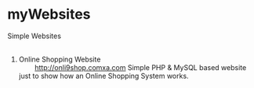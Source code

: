 # myWebsites
Simple Websites <br><br>
1)	Online Shopping Website<br> &emsp;&emsp; <a href>http://onli9shop.comxa.com</a>
Simple PHP & MySQL based website just to show how an Online Shopping System works.
